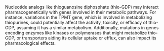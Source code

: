 Nucleotide analogs like thioguanosine diphosphate (thio-GDP) may interact pharmacogenetically with genes involved in their metabolic pathways. For instance, variations in the TPMT gene, which is involved in metabolizing thiopurines, could potentially affect the activity, toxicity, or efficacy of thio-GDP, assuming it has a similar metabolism. Additionally, mutations in genes encoding enzymes like kinases or polymerases that might metabolize thio-GDP, or transporters aiding its cellular uptake or efflux, can also impact its pharmacological effects.